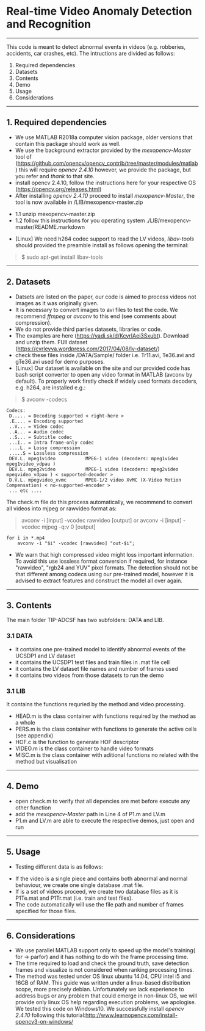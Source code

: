 # Real-time Video Anomaly Detection and Recognition
---

This code is meant to detect abnormal events in videos (e.g. robberies, accidents, car crashes, etc). 
The intructions are divided as follows:
1. Required dependencies
2. Datasets
3. Contents
4. Demo
5. Usage
6. Considerations
---

## 1. Required dependencies
- We use MATLAB R2018a computer vision package, older versions that contain this package should work as well.
- We use the background extractor provided by the _mexopencv-Master_ tool of (https://github.com/opencv/opencv_contrib/tree/master/modules/matlab) this will require _opencv 2.4.10_ however, we provide the package, but you refer and _thank_ to that site.
- install opencv 2.4.10, follow the instructions here for your respective OS (https://opencv.org/releases.html)
- After installing _opencv 2.4.10_ proceed to install _mexopencv-Master_, the tool is now available in /LIB/mexopencv-master.zip 
+ 1.1 unzip mexopencv-master.zip
+ 1.2 follow this instructions for you operating system ./LIB/mexopencv-master/README.markdown
- [Linux] We need h264 codec support to read the LV videos, _libav-tools_ should provided the preamble install as follows opening the terminal:
> $ sudo apt-get install libav-tools
---

## 2. Datasets 
- Datsets are listed on the paper, our code is aimed to process videos not images as it was originally given.
- It is necessary to convert images to avi files to test the code. We recommend _ffmpeg_ or _avconv_ to this end (see comments about compression). 
- We do not provide third parties datasets, libraries or code.
- The examples are here (https://yadi.sk/d/KcyrIAei3Sxubt). Download and unzip them. FUll dataset (https://cvrleyva.wordpress.com/2017/04/08/lv-dataset/)
- check these files inside /DATA/Sample/ folder i.e. Tr11.avi, Te36.avi and gTe36.avi used for demo purposes.
- [Linux] Our dataset is available on the site and our provided code has bash script converter to open any video format in MATLAB (avconv by default). To properly work firstly check if widely used formats decoders, e.g. h264, are installed e.g.:
> $ avconv -codecs
```
Codecs:
 D..... = Decoding supported < right-here >
 .E.... = Encoding supported  
 ..V... = Video codec
 ..A... = Audio codec
 ..S... = Subtitle codec
 ...I.. = Intra frame-only codec
 ....L. = Lossy compression
 .....S = Lossless compression
 DEV.L. mpeg1video           MPEG-1 video (decoders: mpeg1video mpeg1video_vdpau )
 DEV.L. mpeg2video           MPEG-1 video (decoders: mpeg2video mpegvideo_vdpau ) < supported-decoder >
 D.V.L. mpegvideo_xvmc       MPEG-1/2 video XvMC (X-Video Motion Compensation) < no-supported-encoder >
 ... etc ....
```
The check.m file do this process automatically, we recommend to convert all videos into mjpeg or rawvideo format as:
> avconv -i [input] -vcodec rawvideo [output]
or
> avconv -i [input] -vcodec mjpeg -q:v 0 [output]
```
for i in *.mp4
	avconv -i "$i" -vcodec [rawvideo] "out-$i";
```
- We warn that high compressed video might loss important information. To avoid this use lossless format conversion if required, for instance "rawvideo", "rgb24 and YUV" pixel formats. The detection should not be that different among codecs using our pre-trained model, however it is advised to extract features and construct the model all over again.
---

## 3. Contents
The main folder TIP-ADCSF has two subfolders: DATA and LIB.

### 3.1 DATA
+ it contains one pre-trained model to identify abnormal events of the UCSDP1 and LV dataset
+ it contains the UCSDP1 test files and train files in .mat file cell
+ it contains the LV dataset file names and number of frames used
+ it contains two videos from those datasets to run the demo

### 3.1 LIB
It contains the functions requried by the method and video processing.
+ HEAD.m is the class container with functions required by the method as a whole
+ PERS.m is the class container with functions to generate the active cells (see appendix)
+ HOF.c is the function to generate HOF descriptor 
+ VIDEO.m is the class container to handle video formats
+ MISC.m is the class container with aditional functions no related with the method but visualisation
---

## 4. Demo
- open check.m to verify that all depencies are met before execute any other function
- add the _mexopencv-Master_ path in Line 4 of P1.m and LV.m
- P1.m and LV.m are able to execute the respective demos, just open and run
---

## 5. Usage
- Testing different data is as follows:
+ If the video is a single piece and contains both abnormal and normal behaviour, we create one single database .mat file.
+ If is a set of videos proceed, we create two database files as it is P1Te.mat and P1Tr.mat (i.e. train and test files).
+ The code automatically will use the file path and number of frames specified for those files.
---

## 6. Considerations
- We use parallel MATLAB support only to speed up the model's training( for -> parfor) and it has nothing to do wih the frame processing time.
- The time required to load and check the ground truth, save detection frames and visualize is not considered when ranking processing times.
- The method was tested under OS linux ubuntu 14.04, CPU intel i5 and 16GB of RAM. This guide was written under a linux-based distribution scope, more precisely debian. Unfortunately we lack experience to address bugs or any problem that could emerge in non-linux OS, we will provide only linux OS help regarding execution problems, we apologise.
We tested this code on Windows10. We successfully install _opencv 2.4.10_ following this tutorial:http://www.learnopencv.com/install-opencv3-on-windows/
